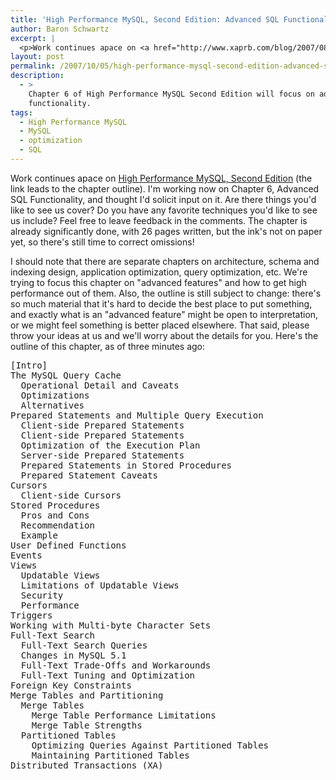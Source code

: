 ```yaml
---
title: 'High Performance MySQL, Second Edition: Advanced SQL Functionality'
author: Baron Schwartz
excerpt: |
  <p>Work continues apace on <a href="http://www.xaprb.com/blog/2007/08/30/coming-soon-high-performance-mysql-second-edition/">High Performance MySQL, Second Edition</a> (the link leads to the chapter outline).  I'm working now on Chapter 6, Advanced SQL Functionality, and thought I'd solicit input on it.  Are there things you'd like to see us cover?  Do you have any favorite techniques you'd like to see us include?  Feel free to leave feedback in the comments.  The chapter is already significantly done, with 26 pages written, but the ink's not on paper yet, so there's still time to correct omissions!</p>
layout: post
permalink: /2007/10/05/high-performance-mysql-second-edition-advanced-sql-functionality/
description:
  - >
    Chapter 6 of High Performance MySQL Second Edition will focus on advanced server
    functionality.
tags:
  - High Performance MySQL
  - MySQL
  - optimization
  - SQL
---
```

Work continues apace on [High Performance MySQL, Second Edition][1] (the link leads to the chapter outline). I'm working now on Chapter 6, Advanced SQL Functionality, and thought I'd solicit input on it. Are there things you'd like to see us cover? Do you have any favorite techniques you'd like to see us include? Feel free to leave feedback in the comments. The chapter is already significantly done, with 26 pages written, but the ink's not on paper yet, so there's still time to correct omissions!

I should note that there are separate chapters on architecture, schema and indexing design, application optimization, query optimization, etc. We're trying to focus this chapter on "advanced features" and how to get high performance out of them. Also, the outline is still subject to change: there's so much material that it's hard to decide the best place to put something, and exactly what is an "advanced feature" might be open to interpretation, or we might feel something is better placed elsewhere. That said, please throw your ideas at us and we'll worry about the details for you. Here's the outline of this chapter, as of three minutes ago:

<pre>[Intro]
The MySQL Query Cache
  Operational Detail and Caveats
  Optimizations
  Alternatives
Prepared Statements and Multiple Query Execution
  Client-side Prepared Statements
  Client-side Prepared Statements
  Optimization of the Execution Plan
  Server-side Prepared Statements
  Prepared Statements in Stored Procedures
  Prepared Statement Caveats
Cursors
  Client-side Cursors
Stored Procedures
  Pros and Cons
  Recommendation
  Example
User Defined Functions
Events
Views
  Updatable Views
  Limitations of Updatable Views
  Security
  Performance
Triggers
Working with Multi-byte Character Sets
Full-Text Search
  Full-Text Search Queries
  Changes in MySQL 5.1
  Full-Text Trade-Offs and Workarounds
  Full-Text Tuning and Optimization
Foreign Key Constraints
Merge Tables and Partitioning
  Merge Tables
    Merge Table Performance Limitations
    Merge Table Strengths
  Partitioned Tables
    Optimizing Queries Against Partitioned Tables
    Maintaining Partitioned Tables
Distributed Transactions (XA)</pre>

 [1]: http://www.xaprb.com/blog/2007/08/30/coming-soon-high-performance-mysql-second-edition/
